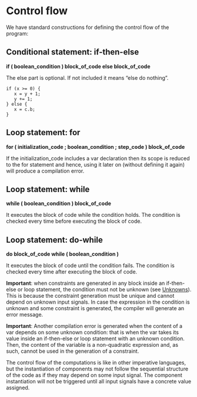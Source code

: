 # Control flow

We have standard constructions for defining the control flow of the program:

## Conditional statement: if-then-else

**if \( boolean\_condition \) block\_of\_code else block\_of\_code**

The else part is optional. If not included it means “else do nothing”.

```text
if (x >= 0) {
   x = y + 1;
   y += 1;
} else {
   x = c.b;
}
```

## Loop statement: for

**for \( initialization\_code ; boolean\_condition ; step\_code \) block\_of\_code**

If the initialization\_code includes a var declaration then its scope is reduced to the for statement and hence, using it later on \(without defining it again\) will produce a compilation error.

## Loop statement: while

**while \( boolean\_condition \) block\_of\_code**

It executes the block of code while the condition holds. The condition is checked every time before executing the block of code.

## Loop statement: do-while

**do block\_of\_code while \( boolean\_condition \)**

It executes the block of code until the condition fails. The condition is checked every time after executing the block of code.

**Important**: when constraints are generated in any block inside an if-then-else or loop statement, the condition must not be unknown \(see [Unknowns](../unknowns.md)\). This is because the constraint generation must be unique and cannot depend on unknown input signals. In case the expression in the condition is unknown and some constraint is generated, the compiler will generate an error message.

**Important**: Another compilation error is generated when the content of a var depends on some unknown condition: that is when the var takes its value inside an if-then-else or loop statement with an unknown condition. Then, the content of the variable is a non-quadratic expression and, as such, cannot be used in the generation of a constraint.

The control flow of the computations is like in other imperative languages, but the instantiation of components may not follow the sequential structure of the code as if they may depend on some input signal. The component instantiation will not be triggered until all input signals have a concrete value assigned.

